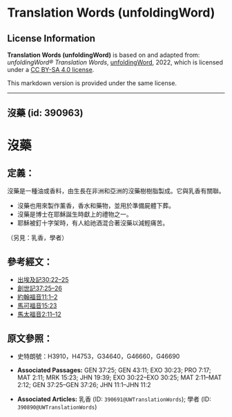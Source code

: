 # Translation Words (unfoldingWord)

## License Information

**Translation Words (unfoldingWord)** is based on and adapted from: _unfoldingWord® Translation Words_, [unfoldingWord](https://unfoldingword.org/utw), 2022, which is licensed under a [CC BY-SA 4.0 license](https://creativecommons.org/licenses/by-sa/4.0/legalcode.en).

This markdown version is provided under the same license.



--------------------------------

## 沒藥 (id: 390963)

沒藥
==

定義：
---

沒藥是一種油或香料，由生長在非洲和亞洲的沒藥樹樹脂製成。它與乳香有關聯。

* 沒藥也用來製作薰香，香水和藥物，並用於準備屍體下葬。
* 沒藥是博士在耶穌誕生時獻上的禮物之一。
* 耶穌被釘十字架時，有人給祂酒混合著沒藥以減輕痛苦。

（另見：乳香，學者）

參考經文：
-----

* [出埃及記30:22–25](https://ref.ly/Exod30:22-Exod30:25)
* [創世記37:25–26](https://ref.ly/Gen37:25-Gen37:26)
* [約翰福音11:1–2](https://ref.ly/John11:1-John11:2)
* [馬可福音15:23](https://ref.ly/Mark15:23)
* [馬太福音2:11–12](https://ref.ly/Matt2:11-Matt2:12)

原文參照：
-----

* 史特朗號：H3910，H4753，G34640，G46660，G46690

* **Associated Passages:** GEN 37:25; GEN 43:11; EXO 30:23; PRO 7:17; MAT 2:11; MRK 15:23; JHN 19:39; EXO 30:22–EXO 30:25; MAT 2:11–MAT 2:12; GEN 37:25–GEN 37:26; JHN 11:1–JHN 11:2
* **Associated Articles:** 乳香 (ID: `390691@UWTranslationWords`); 學者 (ID: `390890@UWTranslationWords`)

